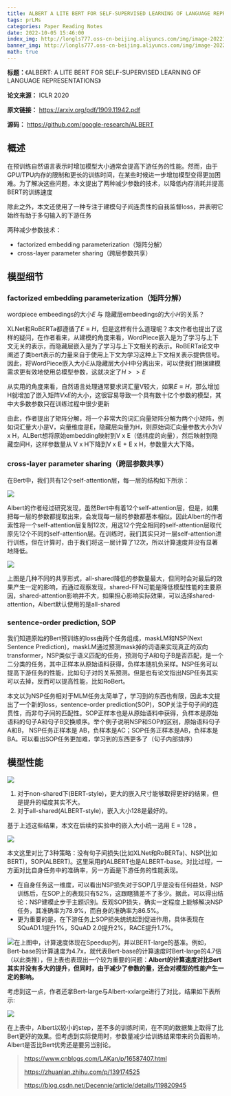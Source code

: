 ```yaml
---
title: ALBERT A LITE BERT FOR SELF-SUPERVISED LEARNING OF LANGUAGE REPRESENTATIONS
tags: prLMs
categories: Paper Reading Notes
date: 2022-10-05 15:46:00
index_img: http://longls777.oss-cn-beijing.aliyuncs.com/img/image-20221006163318194.png
banner_img: http://longls777.oss-cn-beijing.aliyuncs.com/img/image-20221006163318194.png
math: true
---
```


**标题：**《ALBERT: A LITE BERT FOR SELF-SUPERVISED LEARNING OF LANGUAGE REPRESENTATIONS》

**论文来源：** ICLR 2020

**原文链接：** https://arxiv.org/pdf/1909.11942.pdf

**源码：** https://github.com/google-research/ALBERT



## 概述

在预训练自然语言表示时增加模型大小通常会提高下游任务的性能。然而，由于GPU/TPU内存的限制和更长的训练时间，在某些时候进一步增加模型变得更加困难。为了解决这些问题，本文提出了两种减少参数的技术，以降低内存消耗并提高BERT的训练速度

除此之外，本文还使用了一种专注于建模句子间连贯性的自我监督loss，并表明它始终有助于多句输入的下游任务

两种减少参数技术：

- factorized embedding parameterization（矩阵分解）
- cross-layer parameter sharing（跨层参数共享）

## 模型细节

### factorized embedding parameterization（矩阵分解）

wordpiece embeedings的大小$E$  与 隐藏层embeedings的大小$H$的关系？

XLNet和RoBERTa都遵循了$E≡H$，但是这样有什么道理呢？本文作者也提出了这样的疑问，在作者看来，从建模的角度来看，WordPiece嵌入是为了学习与上下文无关的表示，而隐藏层嵌入是为了学习与上下文相关的表示。RoBERTa论文中阐述了类bert表示的力量来自于使用上下文为学习这种上下文相关表示提供信号。因此，将WordPiece嵌入大小E从隐藏层大小H中分离出来，可以使我们根据建模需求更有效地使用总模型参数，这就决定了$H>>E$

从实用的角度来看，自然语言处理通常要求词汇量V较大，如果$E≡H$，那么增加H就增加了嵌入矩阵$V$x$E$的大小，这很容易导致一个具有数十亿个参数的模型，其中大多数参数只在训练过程中很少更新

由此，作者提出了矩阵分解，将一个非常大的词汇向量矩阵分解为两个小矩阵，例如词汇量大小是V，向量维度是E，隐藏层向量为H，则原始词汇向量参数大小为V x H，ALBert想将原始embedding映射到V x E（低纬度的向量），然后映射到隐藏空间H，这样参数量从 V x H下降到V x E + E x H，参数量大大下降。

### cross-layer parameter sharing（跨层参数共享）

在Bert中，我们共有12个self-attention层，每一层的结构如下所示：

![](http://longls777.oss-cn-beijing.aliyuncs.com/img/2906939-20220815131824715-431109172.png)

Albert的作者经过研究发现，虽然Bert中有着12个self-attention层，但是，如果把每一层的参数都提取出来，会发现每一层的参数都基本相似。因此Albert的作者索性将一个self-attention层复制12次，用这12个完全相同的self-attention层取代原先12个不同的self-attention层。在训练时，我们其实只对一层self-attention进行训练，但在计算时，由于我们将这一层计算了12次，所以计算速度并没有显著地降低。

![](http://longls777.oss-cn-beijing.aliyuncs.com/img/image-20221006162451080.png)

上图是几种不同的共享形式，all-shared降低的参数量最大，但同时会对最后的效果产生一定的影响，而通过观察发现，shared-FFN可能是降低模型性能的主要原因，shared-attention影响并不大，如果担心影响实际效果，可以选择shared-attention，Albert默认使用的是all-shared

### sentence-order prediction, SOP

我们知道原始的Bert预训练的loss由两个任务组成，maskLM和NSP(Next Sentence Prediction)，maskLM通过预测mask掉的词语来实现真正的双向transformer，NSP类似于语义匹配的任务，预测句子A和句子B是否匹配，是一个二分类的任务，其中正样本从原始语料获得，负样本随机负采样。NSP任务可以提高下游任务的性能，比如句子对的关系预测。但是也有论文指出NSP任务其实可以去掉，反而可以提高性能，比如RoBert。

本文以为NSP任务相对于MLM任务太简单了，学习到的东西也有限，因此本文提出了一个新的loss，sentence-order prediction(SOP)，SOP关注于句子间的连贯性，而非句子间的匹配性。SOP正样本也是从原始语料中获得，负样本是原始语料的句子A和句子B交换顺序。举个例子说明NSP和SOP的区别，原始语料句子 A和B， NSP任务正样本是 AB，负样本是AC；SOP任务正样本是AB，负样本是BA。可以看出SOP任务更加难，学习到的东西更多了（句子内部排序）

## 模型性能

![](http://longls777.oss-cn-beijing.aliyuncs.com/img/20190929114615757.png)

1. 对于non-shared下(BERT-style)，更大的嵌入尺寸能够取得更好的结果，但是提升的幅度其实不大。
2. 对于all-shared(ALBERT-style)，嵌入大小128是最好的。

基于上述这些结果，本文在后续的实验中的嵌入大小统一选用 E = 128 。



![](http://longls777.oss-cn-beijing.aliyuncs.com/img/20190929114712400.png)

本文这里对比了3种策略：没有句子间损失(比如XLNet和RoBERTa)、NSP(比如BERT)，SOP(ALBERT)。这里采用的ALBERT也是ALBERT-base。对比过程，一方面对比自身任务中的准确率，另一方面是下游任务的性能表现。

- 在自身任务这一维度，可以看出NSP损失对于SOP几乎是没有任何益处，NSP训练后，在SOP上的表现只有52%，这跟瞎猜差不了多少。据此，可以得出结论：NSP建模止步于主题识别。反观SOP损失，确实一定程度上能够解决NSP任务，其准确率为78.9%，而自身的准确率为86.5%。
- 更为重要的是，在下游任务上SOP损失统统起到促进作用，具体表现在SQuAD1.1提升1%，SQuAD 2.0提升2%，RACE提升1.7%。



![](http://longls777.oss-cn-beijing.aliyuncs.com/img/image-20221006163318194.png)在上图中，计算速度体现在Speedup列，并以BERT-large的基准。例如，Bert-base的计算速度为4.7x，就代表Bert-base的计算速度时Bert-large的4.7倍（以此类推），但上表也表现出一个较为重要的问题：**Albert的计算速度对比Bert其实并没有多大的提升，但同时，由于减少了参数的量，还会对模型的性能产生一定的影响。**

考虑到这一点，作者还拿Bert-large与Albert-xxlarge进行了对比，结果如下表所示:

![](http://longls777.oss-cn-beijing.aliyuncs.com/img/image-20221006163511631.png)

在上表中，Albert以较小的step，差不多的训练时间，在不同的数据集上取得了比Bert更好的效果。但考虑到实际使用时，参数量减少给训练结果带来的负面影响，Albert是否比Bert优秀还是要另当别论。



> https://www.cnblogs.com/LAKan/p/16587407.html
>
> https://zhuanlan.zhihu.com/p/139174525
>
> https://blog.csdn.net/Decennie/article/details/119820945